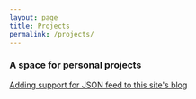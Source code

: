 ```yaml
---
layout: page
title: Projects
permalink: /projects/
---
```


### A space for personal projects

[Adding support for JSON feed to this site's blog](https://jamxf.github.io/JSON-feed-and-jekyll/)